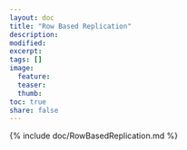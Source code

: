 ```yaml
---
layout: doc
title: "Row Based Replication"
description:
modified:
excerpt:
tags: []
image:
  feature:
  teaser:
  thumb:
toc: true
share: false
---
```


{% include doc/RowBasedReplication.md %}
